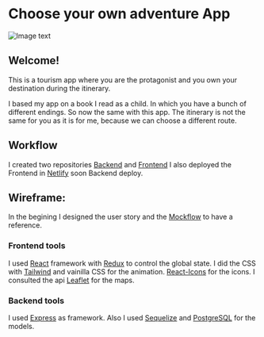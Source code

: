 # Choose your own adventure App

![Image text](https://res.cloudinary.com/dfwupsfxv/image/upload/v1666549267/cyoa_q9tovx.png)

## Welcome!

This is a tourism app where you are the protagonist and you own your destination during the itinerary.

I based my app on a book I read as a child. In which you have a bunch of different endings. So now the same with this app. The itinerary is not the same for you as it is for me, because we can choose a different route.

## Workflow

I created two repositories [Backend](https://github.com/elysdominguez2/chooseyourownadventure-back) and [Frontend](https://github.com/elysdominguez2/chooseyourownadventure-front)
I also deployed the Frontend in [Netlify](https://choose-your-own-adventure-app.netlify.app/) soon Backend deploy.

## Wireframe:

In the begining I designed the user story and the [Mockflow](https://wireframepro.mockflow.com/view/chooseyourownadventure) to have a reference.

### Frontend tools

I used [React](https://reactjs.org/) framework with [Redux](https://es.redux.js.org/) to control the global state. I did the CSS with [Tailwind](https://tailwindcss.com/) and vainilla CSS for the animation. [React-Icons](https://react-icons.github.io/react-icons/) for the icons. I consulted the api [Leaflet](https://react-leaflet.js.org/) for the maps.

### Backend tools

I used [Express](https://expressjs.com/es/) as framework. Also I used [Sequelize](https://sequelize.org/) and [PostgreSQL](https://www.postgresql.org/) for the models.
